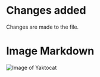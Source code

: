 # Changes added

Changes are made to the file.

# Image Markdown
![Image of Yaktocat](https://octodex.github.com/images/yaktocat.png)

